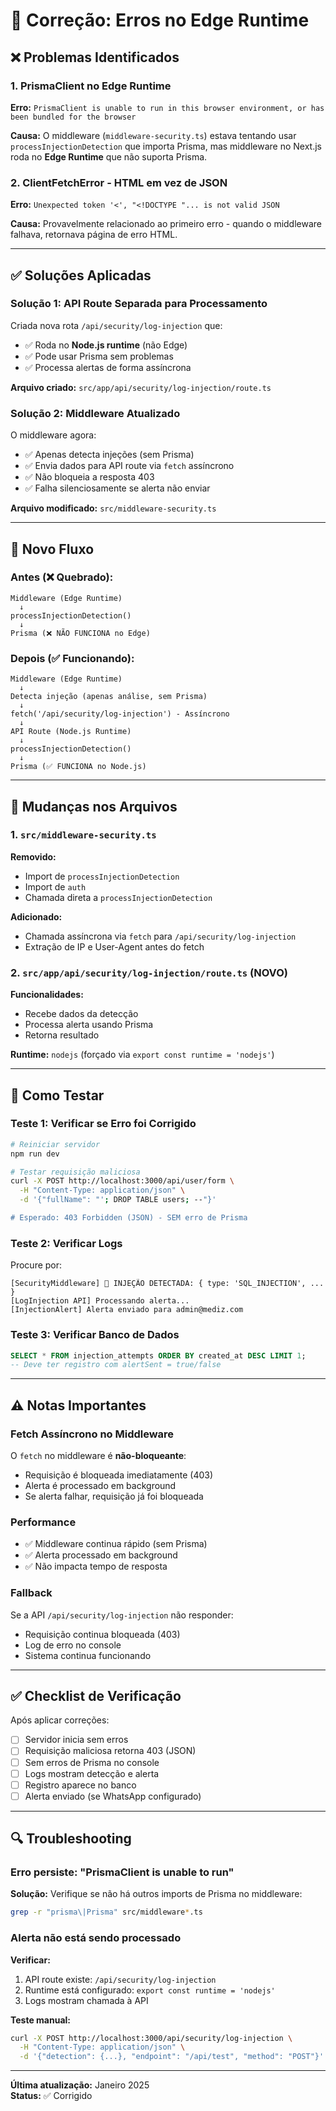 # 🔧 Correção: Erros no Edge Runtime

## ❌ Problemas Identificados

### 1. PrismaClient no Edge Runtime
**Erro:** `PrismaClient is unable to run in this browser environment, or has been bundled for the browser`

**Causa:** O middleware (`middleware-security.ts`) estava tentando usar `processInjectionDetection` que importa Prisma, mas middleware no Next.js roda no **Edge Runtime** que não suporta Prisma.

### 2. ClientFetchError - HTML em vez de JSON
**Erro:** `Unexpected token '<', "<!DOCTYPE "... is not valid JSON`

**Causa:** Provavelmente relacionado ao primeiro erro - quando o middleware falhava, retornava página de erro HTML.

---

## ✅ Soluções Aplicadas

### Solução 1: API Route Separada para Processamento

Criada nova rota `/api/security/log-injection` que:
- ✅ Roda no **Node.js runtime** (não Edge)
- ✅ Pode usar Prisma sem problemas
- ✅ Processa alertas de forma assíncrona

**Arquivo criado:** `src/app/api/security/log-injection/route.ts`

### Solução 2: Middleware Atualizado

O middleware agora:
- ✅ Apenas detecta injeções (sem Prisma)
- ✅ Envia dados para API route via `fetch` assíncrono
- ✅ Não bloqueia a resposta 403
- ✅ Falha silenciosamente se alerta não enviar

**Arquivo modificado:** `src/middleware-security.ts`

---

## 🔄 Novo Fluxo

### Antes (❌ Quebrado):
```
Middleware (Edge Runtime)
  ↓
processInjectionDetection()
  ↓
Prisma (❌ NÃO FUNCIONA no Edge)
```

### Depois (✅ Funcionando):
```
Middleware (Edge Runtime)
  ↓
Detecta injeção (apenas análise, sem Prisma)
  ↓
fetch('/api/security/log-injection') - Assíncrono
  ↓
API Route (Node.js Runtime)
  ↓
processInjectionDetection()
  ↓
Prisma (✅ FUNCIONA no Node.js)
```

---

## 📝 Mudanças nos Arquivos

### 1. `src/middleware-security.ts`
**Removido:**
- Import de `processInjectionDetection`
- Import de `auth`
- Chamada direta a `processInjectionDetection`

**Adicionado:**
- Chamada assíncrona via `fetch` para `/api/security/log-injection`
- Extração de IP e User-Agent antes do fetch

### 2. `src/app/api/security/log-injection/route.ts` (NOVO)
**Funcionalidades:**
- Recebe dados da detecção
- Processa alerta usando Prisma
- Retorna resultado

**Runtime:** `nodejs` (forçado via `export const runtime = 'nodejs'`)

---

## 🧪 Como Testar

### Teste 1: Verificar se Erro foi Corrigido

```bash
# Reiniciar servidor
npm run dev

# Testar requisição maliciosa
curl -X POST http://localhost:3000/api/user/form \
  -H "Content-Type: application/json" \
  -d '{"fullName": "'; DROP TABLE users; --"}'

# Esperado: 403 Forbidden (JSON) - SEM erro de Prisma
```

### Teste 2: Verificar Logs

Procure por:
```
[SecurityMiddleware] 🚨 INJEÇÃO DETECTADA: { type: 'SQL_INJECTION', ... }
[LogInjection API] Processando alerta...
[InjectionAlert] Alerta enviado para admin@mediz.com
```

### Teste 3: Verificar Banco de Dados

```sql
SELECT * FROM injection_attempts ORDER BY created_at DESC LIMIT 1;
-- Deve ter registro com alertSent = true/false
```

---

## ⚠️ Notas Importantes

### Fetch Assíncrono no Middleware

O `fetch` no middleware é **não-bloqueante**:
- Requisição é bloqueada imediatamente (403)
- Alerta é processado em background
- Se alerta falhar, requisição já foi bloqueada

### Performance

- ✅ Middleware continua rápido (sem Prisma)
- ✅ Alerta processado em background
- ✅ Não impacta tempo de resposta

### Fallback

Se a API `/api/security/log-injection` não responder:
- Requisição continua bloqueada (403)
- Log de erro no console
- Sistema continua funcionando

---

## ✅ Checklist de Verificação

Após aplicar correções:

- [ ] Servidor inicia sem erros
- [ ] Requisição maliciosa retorna 403 (JSON)
- [ ] Sem erros de Prisma no console
- [ ] Logs mostram detecção e alerta
- [ ] Registro aparece no banco
- [ ] Alerta enviado (se WhatsApp configurado)

---

## 🔍 Troubleshooting

### Erro persiste: "PrismaClient is unable to run"

**Solução:** Verifique se não há outros imports de Prisma no middleware:
```bash
grep -r "prisma\|Prisma" src/middleware*.ts
```

### Alerta não está sendo processado

**Verificar:**
1. API route existe: `/api/security/log-injection`
2. Runtime está configurado: `export const runtime = 'nodejs'`
3. Logs mostram chamada à API

**Teste manual:**
```bash
curl -X POST http://localhost:3000/api/security/log-injection \
  -H "Content-Type: application/json" \
  -d '{"detection": {...}, "endpoint": "/api/test", "method": "POST"}'
```

---

**Última atualização:** Janeiro 2025  
**Status:** ✅ Corrigido

